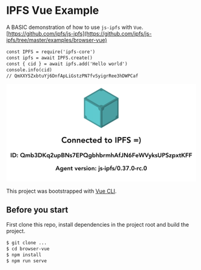 # IPFS Vue Example

A BASIC demonstration of how to use `js-ipfs` with `Vue`.
[https://github.com/ipfs/js-ipfs](https://github.com/ipfs/js-ipfs/tree/master/examples/browser-vue)
```...
const IPFS = require('ipfs-core')
const ipfs = await IPFS.create()
const { cid } = await ipfs.add('Hello world')
console.info(cid)
// QmXXY5ZxbtuYj6DnfApLiGstzPN7fvSyigrRee3hDWPCaf
```

![screenshot of the js ipfs node id info](./src/assets/ipfs-vue-screenshot.png)

This project was bootstrapped with [Vue CLI](https://cli.vuejs.org/).

## Before you start

First clone this repo, install dependencies in the project root and build the project.

```console
$ git clone ...
$ cd browser-vue
$ npm install
$ npm run serve
```
